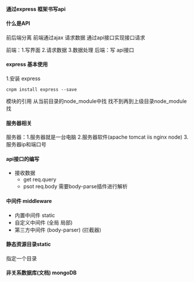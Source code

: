 #### 通过express 框架书写api

#### 什么是API
  前后端分离 前端通过ajax 请求数据
  通过api接口实现接口请求

  前端：1.写界面 2.请求数据 3.数据处理
  后端：写 api接口

#### express 基本使用
  1.安装 express
  ```
  cnpm install express --save
  ```
  模块的引用 从当前目录的node_module中找 找不到再到上级目录node_module找

#### 服务器相关
  服务器：1.服务器就是一台电脑 2.服务器软件(apache tomcat iis nginx node) 3.服务器ip和端口号

#### api接口的编写
  + 接收数据
    - get req.query
    - psot  req.body 需要body-parse插件进行解析

#### 中间件 middleware
  + 内置中间件 static
  + 自定义中间件 (全局 局部)
  + 第三方中间件 (body-parser) (拦截器)

#### 静态资源目录static
  指定一个目录 
#### 非关系数据库(文档) mongoDB